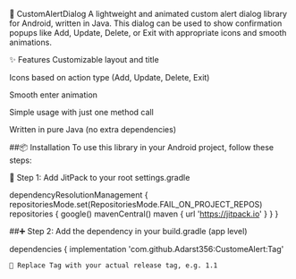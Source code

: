 🔔 CustomAlertDialog
A lightweight and animated custom alert dialog library for Android, written in Java. This dialog can be used to show confirmation popups like Add, Update, Delete, or Exit with appropriate icons and smooth animations.

✨ Features
Customizable layout and title

Icons based on action type (Add, Update, Delete, Exit)

Smooth enter animation

Simple usage with just one method call

Written in pure Java (no extra dependencies)


##📦 Installation
To use this library in your Android project, follow these steps:

🔧 Step 1: Add JitPack to your root settings.gradle

dependencyResolutionManagement {
    repositoriesMode.set(RepositoriesMode.FAIL_ON_PROJECT_REPOS)
    repositories {
        google()
        mavenCentral()
        maven { url 'https://jitpack.io' }
    }
}


##➕ Step 2: Add the dependency in your build.gradle (app level)

dependencies {
    implementation 'com.github.Adarst356:CustomeAlert:Tag'


    📝 Replace Tag with your actual release tag, e.g. 1.1



    
